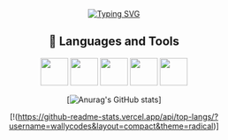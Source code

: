 <div align="center"><a align="center" href="https://git.io/typing-svg"><img src="https://readme-typing-svg.demolab.com?font=Montserrat&size=30&pause=1000&color=CDCDCD&center=true&vCenter=true&width=435&lines=Hi+there!+I'm+Wally." alt="Typing SVG" /></a></div>

<h2 align="center">🔨 Languages and Tools</h2>
<div align="center">
<img style="width:50px;"src="https://camo.githubusercontent.com/da7acacadecf91d6dc02efcd2be086bb6d78ddff19a1b7a0ab2755a6fda8b1e9/68747470733a2f2f63646e2e6a7364656c6976722e6e65742f67682f64657669636f6e732f64657669636f6e2f69636f6e732f68746d6c352f68746d6c352d6f726967696e616c2e737667">
  <img style="width:50px;"src="https://camo.githubusercontent.com/2e496d4bfc6f753ddca87b521ce95c88219f77800212ffa6d4401ad368c82170/68747470733a2f2f63646e2e6a7364656c6976722e6e65742f67682f64657669636f6e732f64657669636f6e2f69636f6e732f637373332f637373332d6f726967696e616c2e737667">
  <img style="width:50px;"src="https://camo.githubusercontent.com/442c452cb73752bb1914ce03fce2017056d651a2099696b8594ddf5ccc74825e/68747470733a2f2f63646e2e6a7364656c6976722e6e65742f67682f64657669636f6e732f64657669636f6e2f69636f6e732f6a6176617363726970742f6a6176617363726970742d6f726967696e616c2e737667">
  <img style="width:50px;"src="https://raw.githubusercontent.com/rahul-jha98/github_readme_icons/main/language_and_tools/square/react/react.svg">
  <img style="width:50px;"src="https://camo.githubusercontent.com/dd8b0601cdfefe534a6a26f4c29c7f8a5fcfc315002655f519c73121f7bad8bc/68747470733a2f2f63646e2e6a7364656c6976722e6e65742f67682f64657669636f6e732f64657669636f6e2f69636f6e732f707974686f6e2f707974686f6e2d6f726967696e616c2e737667">
<!--   <img style="width:50px;"src=""> -->
<!-- <g-emoji class="g-emoji" alias="rocket" fallback-src="https://github.githubassets.com/images/icons/emoji/unicode/1f680.png">🚀</g-emoji> -->
</div>
<!--   <div>
  <h2 align="center"></g-emoji>...and Frameworks</h2>
</div> -->

<div align="center">
 
  [![Anurag's GitHub stats](https://github-readme-stats.vercel.app/api?username=wallycodes&theme=radical)]

  [!(https://github-readme-stats.vercel.app/api/top-langs/?username=wallycodes&layout=compact&theme=radical)]
</div>
<!--
**wallycodes/wallycodes** is a ✨ _special_ ✨ repository because its `README.md` (this file) appears on your GitHub profile.

Here are some ideas to get you started:



- 🔭 I’m currently working on ...
- 🌱 I’m currently learning ...
- 👯 I’m looking to collaborate on ...
- 🤔 I’m looking for help with ...
- 💬 Ask me about ...
- 📫 How to reach me: ...
- 😄 Pronouns: ...
- ⚡ Fun fact: ...
-->
